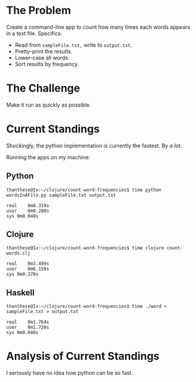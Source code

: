 # The Problem

Create a command-line app to count how many times each words appears in a text file.  Specifics:

- Read from `sampleFile.txt,` write to `output.txt`.
- Pretty-print the results.
- Lower-case all words.
- Sort results by frequency.

# The Challenge

Make it run as quickly as possible.

# Current Standings

Shockingly, the python implementation is currently the fastest.  By *a lot*.

Running the apps on my machine:

## Python

    thanthese@Ix:~/clojure/count-word-frequencies$ time python wordsInAFile.py sampleFile.txt output.txt

    real	0m0.319s
    user	0m0.280s
    sys	0m0.040s

## Clojure

    thanthese@Ix:~/clojure/count-word-frequencies$ time clojure count-words.clj

    real	0m3.499s
    user	0m6.150s
    sys	0m0.370s

## Haskell

    thanthese@Ix:~/clojure/count-word-frequencies$ time ./word < sampleFile.txt > output.txt

    real	0m1.764s
    user	0m1.720s
    sys	0m0.040s

# Analysis of Current Standings

I seriously have no idea how python can be so fast.
